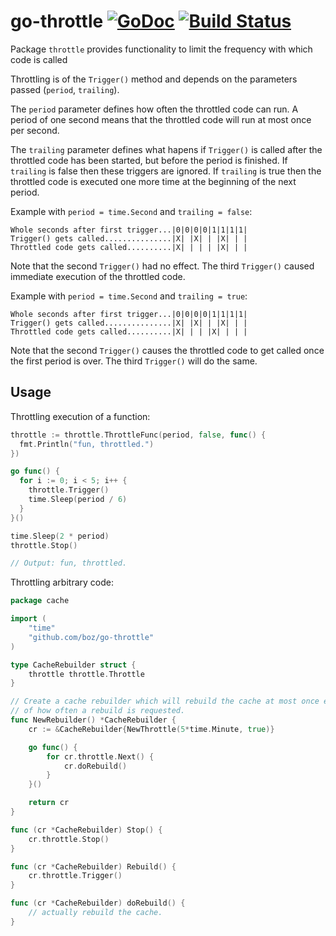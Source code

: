 # go-throttle [![GoDoc](https://godoc.org/github.com/boz/go-throttle?status.svg)](https://godoc.org/github.com/boz/go-throttle) [![Build Status](https://travis-ci.org/boz/go-throttle.svg?branch=master)](https://travis-ci.org/boz/go-throttle)

Package `throttle` provides functionality to limit the frequency with which code is called

Throttling is of the `Trigger()` method and depends on the parameters passed (`period`, `trailing`).

The `period` parameter defines how often the throttled code can run.  A period of one second means
that the throttled code will run at most once per second.

The `trailing` parameter defines what hapens if `Trigger()` is called after the throttled code has been
started, but before the period is finished.  If `trailing` is false then these triggers are ignored.
If `trailing` is true then the throttled code is executed one more time at the beginning of the next period.

Example with `period = time.Second` and `trailing = false`:

    Whole seconds after first trigger...|0|0|0|0|1|1|1|1|
    Trigger() gets called...............|X| |X| | |X| | |
    Throttled code gets called..........|X| | | | |X| | |

Note that the second `Trigger()` had no effect.  The third `Trigger()` caused immediate execution of the
throttled code.

Example with `period = time.Second` and `trailing = true`:

    Whole seconds after first trigger...|0|0|0|0|1|1|1|1|
    Trigger() gets called...............|X| |X| | |X| | |
    Throttled code gets called..........|X| | | |X| | | |

Note that the second `Trigger()` causes the throttled code to get called once the first period is over.
The third `Trigger()` will do the same.

## Usage

Throttling execution of a function:

```go
throttle := throttle.ThrottleFunc(period, false, func() {
  fmt.Println("fun, throttled.")
})

go func() {
  for i := 0; i < 5; i++ {
    throttle.Trigger()
    time.Sleep(period / 6)
  }
}()

time.Sleep(2 * period)
throttle.Stop()

// Output: fun, throttled.
```

Throttling arbitrary code:

```go
package cache

import (
	"time"
	"github.com/boz/go-throttle"
)

type CacheRebuilder struct {
	throttle throttle.Throttle
}

// Create a cache rebuilder which will rebuild the cache at most once every 5 minutes, regardless
// of how often a rebuild is requested.
func NewRebuilder() *CacheRebuilder {
	cr := &CacheRebuilder{NewThrottle(5*time.Minute, true)}

	go func() {
		for cr.throttle.Next() {
			cr.doRebuild()
		}
	}()

	return cr
}

func (cr *CacheRebuilder) Stop() {
	cr.throttle.Stop()
}

func (cr *CacheRebuilder) Rebuild() {
	cr.throttle.Trigger()
}

func (cr *CacheRebuilder) doRebuild() {
	// actually rebuild the cache.
}
```
